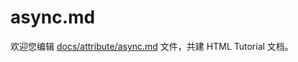 async.md
===

欢迎您编辑 <a target="__blank" href="https://github.com/jaywcjlove/html-tutorial/blob/main/docs/attribute/async.md">docs/attribute/async.md</a> 文件，共建 HTML Tutorial 文档。
